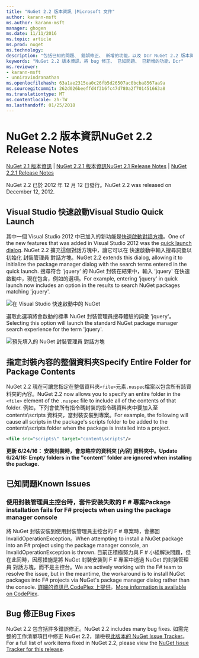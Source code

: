 ```yaml
---
title: "NuGet 2.2 版本資訊 |Microsoft 文件"
author: karann-msft
ms.author: karann-msft
manager: ghogen
ms.date: 11/11/2016
ms.topic: article
ms.prod: nuget
ms.technology: 
description: "包括已知的問題、 錯誤修正、 新增的功能，以及 Dcr NuGet 2.2 版本資訊。"
keywords: "NuGet 2.2 版本資訊，將 bug 修正、 已知問題、 已新增的功能，Dcr"
ms.reviewer:
- karann-msft
- unniravindranathan
ms.openlocfilehash: 63a1ae2315ea0c26fb5d26507ac0bcba8567aa9a
ms.sourcegitcommit: 262d026beeffd4f3b6fc47d780a2f701451663a8
ms.translationtype: MT
ms.contentlocale: zh-TW
ms.lasthandoff: 01/25/2018
---
```

# <a name="nuget-22-release-notes"></a><span data-ttu-id="02fa2-104">NuGet 2.2 版本資訊</span><span class="sxs-lookup"><span data-stu-id="02fa2-104">NuGet 2.2 Release Notes</span></span>

<span data-ttu-id="02fa2-105">[NuGet 2.1 版本資訊](../release-notes/nuget-2.1.md) | [NuGet 2.2.1 版本資訊](../release-notes/nuget-2.2.1.md)</span><span class="sxs-lookup"><span data-stu-id="02fa2-105">[NuGet 2.1 Release Notes](../release-notes/nuget-2.1.md) | [NuGet 2.2.1 Release Notes](../release-notes/nuget-2.2.1.md)</span></span>

<span data-ttu-id="02fa2-106">NuGet 2.2 已於 2012 年 12 月 12 日發行。</span><span class="sxs-lookup"><span data-stu-id="02fa2-106">NuGet 2.2 was released on December 12, 2012.</span></span>

## <a name="visual-studio-quick-launch"></a><span data-ttu-id="02fa2-107">Visual Studio 快速啟動</span><span class="sxs-lookup"><span data-stu-id="02fa2-107">Visual Studio Quick Launch</span></span>
<span data-ttu-id="02fa2-108">其中一個 Visual Studio 2012 中已加入的新功能是[快速啟動對話方塊](/visualstudio/ide/reference/quick-launch-environment-options-dialog-box)。</span><span class="sxs-lookup"><span data-stu-id="02fa2-108">One of the new features that was added in Visual Studio 2012 was the [quick launch dialog](/visualstudio/ide/reference/quick-launch-environment-options-dialog-box).</span></span> <span data-ttu-id="02fa2-109">NuGet 2.2 擴充這個對話方塊中，讓它可以在 快速啟動中輸入搜尋詞彙以初始化 封裝管理員 對話方塊。</span><span class="sxs-lookup"><span data-stu-id="02fa2-109">NuGet 2.2 extends this dialog, allowing it to initialize the package manager dialog with the search terms entered in the quick launch.</span></span> <span data-ttu-id="02fa2-110">搜尋符合 'jquery' 的 NuGet 封裝在結果中，輸入 'jquery' 在快速啟動中，現在包含，例如的選項。</span><span class="sxs-lookup"><span data-stu-id="02fa2-110">For example, entering 'jquery' in quick launch now includes an option in the results to search NuGet packages matching 'jquery'.</span></span>

![在 Visual Studio 快速啟動中的 NuGet](./media/quick-launch.png)

<span data-ttu-id="02fa2-112">選取此選項將會啟動的標準 NuGet 封裝管理員搜尋體驗的詞彙 'jquery'。</span><span class="sxs-lookup"><span data-stu-id="02fa2-112">Selecting this option will launch the standard NuGet package manager search experience for the term 'jquery'.</span></span>

![預先填入的 NuGet 封裝管理員 對話方塊](./media/pkg-mgr-search-from-quick-launch.png)

## <a name="specify-entire-folder-for-package-contents"></a><span data-ttu-id="02fa2-114">指定封裝內容的整個資料夾</span><span class="sxs-lookup"><span data-stu-id="02fa2-114">Specify Entire Folder for Package Contents</span></span>
<span data-ttu-id="02fa2-115">NuGet 2.2 現在可讓您指定在整個資料夾`<file>`元素`.nuspec`檔案以包含所有該資料夾的內容。</span><span class="sxs-lookup"><span data-stu-id="02fa2-115">NuGet 2.2 now allows you to specify an entire folder in the `<file>` element of the `.nuspec` file to include all of the contents of that folder.</span></span> <span data-ttu-id="02fa2-116">例如，下列會使所有指令碼封裝的指令碼資料夾中要加入至 contents\scripts 資料夾，當封裝安裝到專案。</span><span class="sxs-lookup"><span data-stu-id="02fa2-116">For example, the following will cause all scripts in the package's scripts folder to be added to the contents\scripts folder when the package is installed into a project.</span></span>

```xml
<file src="scripts\" target="content\scripts"/>
```

<span data-ttu-id="02fa2-117">**更新 6/24/16： 安裝封裝時，會忽略空的資料夾 [內容] 資料夾中。**</span><span class="sxs-lookup"><span data-stu-id="02fa2-117">**Update 6/24/16: Empty folders in the "content" folder are ignored when installing the package.**</span></span>

## <a name="known-issues"></a><span data-ttu-id="02fa2-118">已知問題</span><span class="sxs-lookup"><span data-stu-id="02fa2-118">Known Issues</span></span>

### <a name="package-installation-fails-for-f-projects-when-using-the-package-manager-console"></a><span data-ttu-id="02fa2-119">使用封裝管理員主控台時，套件安裝失敗的 F # 專案</span><span class="sxs-lookup"><span data-stu-id="02fa2-119">Package installation fails for F# projects when using the package manager console</span></span>
<span data-ttu-id="02fa2-120">將 NuGet 封裝安裝到使用封裝管理員主控台的 F # 專案時，會擲回 InvalidOperationException。</span><span class="sxs-lookup"><span data-stu-id="02fa2-120">When attempting to install a NuGet package into an F# project using the package manager console, an InvalidOperationException is thrown.</span></span> <span data-ttu-id="02fa2-121">目前正積極努力與 F # 小組解決問題，但在此同時，因應措施是將 NuGet 封裝安裝到 F # 專案中透過 NuGet 的封裝管理員 對話方塊，而不是主控台。</span><span class="sxs-lookup"><span data-stu-id="02fa2-121">We are actively working with the F# team to resolve the issue, but in the meantime, the workaround is to install NuGet packages into F# projects via NuGet's package manager dialog rather than the console.</span></span> <span data-ttu-id="02fa2-122">[詳細的資訊已 CodePlex 上提供](http://nuget.codeplex.com/workitem/2873)。</span><span class="sxs-lookup"><span data-stu-id="02fa2-122">[More information is available on CodePlex](http://nuget.codeplex.com/workitem/2873).</span></span>


## <a name="bug-fixes"></a><span data-ttu-id="02fa2-123">Bug 修正</span><span class="sxs-lookup"><span data-stu-id="02fa2-123">Bug Fixes</span></span>
<span data-ttu-id="02fa2-124">NuGet 2.2 包含括許多錯誤修正。</span><span class="sxs-lookup"><span data-stu-id="02fa2-124">NuGet 2.2 includes many bug fixes.</span></span> <span data-ttu-id="02fa2-125">如需完整的工作清單項目中修正 NuGet 2.2，請檢視[此版本的 NuGet Issue Tracker](http://nuget.codeplex.com/workitem/list/advanced?keyword=&status=Closed&type=All&priority=All&release=NuGet%202.2&assignedTo=All&component=All&sortField=LastUpdatedDate&sortDirection=Descending&page=0)。</span><span class="sxs-lookup"><span data-stu-id="02fa2-125">For a full list of work items fixed in NuGet 2.2, please view the [NuGet Issue Tracker for this release](http://nuget.codeplex.com/workitem/list/advanced?keyword=&status=Closed&type=All&priority=All&release=NuGet%202.2&assignedTo=All&component=All&sortField=LastUpdatedDate&sortDirection=Descending&page=0).</span></span>
